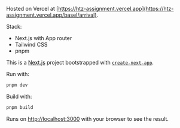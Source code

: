 Hosted on Vercel at [https://htz-assignment.vercel.app](https://htz-assignment.vercel.app/basel/arrival).

Stack:
- Next.js with App router
- Tailwind CSS
- pnpm

This is a [Next.js](https://nextjs.org/) project bootstrapped with [`create-next-app`](https://github.com/vercel/next.js/tree/canary/packages/create-next-app).

Run with: 
```bash
pnpm dev
```
Build with: 
```bash
pnpm build
```
Runs on [http://localhost:3000](http://localhost:3000) with your browser to see the result.
